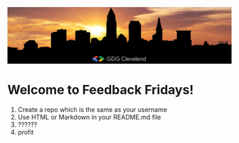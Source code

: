 
![GDG Cleveland](/assets/NewGDGBanner.png)

<h1>Welcome to Feedback Fridays!</h1>
<ol>
  <li>Create a repo which is the same as your username</li>
  <li>Use HTML or Markdown in your README.md file</li>
  <li>??????</li>
  <li>profit</li>
 </ol>
  
